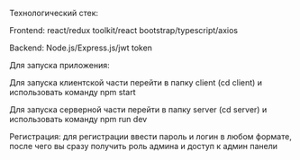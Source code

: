<p>Технологический стек:
<p><b></b>Frontend: react/redux toolkit/react bootstrap/typescript/axios
<p>Backend: Node.js/Express.js/jwt token
<p>Для запуска приложения:
<p>Для запуска клиентской части перейти в папку client (cd client) и использовать команду npm start
<p>Для запуска серверной части перейти в папку server (cd server) и использовать команду npm run dev
<p>Регистрация: для регистрации ввести пароль и логин в любом формате, после чего вы сразу получить роль админа и доступ к админ панели
